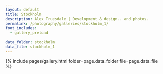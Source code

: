 ```yaml
---
layout: default
title: Stockholm
description: Alex Truesdale | Development & design.. and photos.
permalink: /photography/galleries/stockholm_1/
foot_includes:
  - gallery_preload
  
data_folder: stockholm
data_file: stockholm_1
---
```

{% include pages/gallery.html folder=page.data_folder file=page.data_file %}
